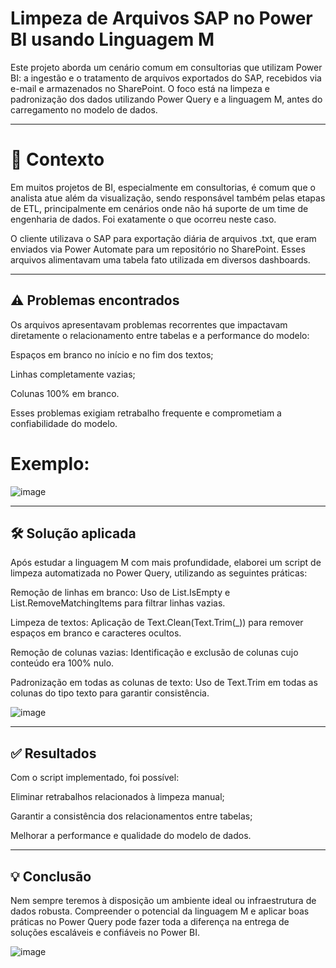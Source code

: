 # Limpeza de Arquivos SAP no Power BI usando Linguagem M
  Este projeto aborda um cenário comum em consultorias que utilizam Power BI: a ingestão e o tratamento de arquivos exportados do SAP, recebidos via e-mail e armazenados no SharePoint. O foco está na limpeza e padronização dos dados utilizando Power Query e a linguagem   M, antes do carregamento no modelo de dados.

---

# 💼 Contexto
Em muitos projetos de BI, especialmente em consultorias, é comum que o analista atue além da visualização, sendo responsável também pelas etapas de ETL, principalmente em cenários onde não há suporte de um time de engenharia de dados. Foi exatamente o que ocorreu neste caso.

O cliente utilizava o SAP para exportação diária de arquivos .txt, que eram enviados via Power Automate para um repositório no SharePoint. Esses arquivos alimentavam uma tabela fato utilizada em diversos dashboards.

---

## ⚠️ Problemas encontrados
Os arquivos apresentavam problemas recorrentes que impactavam diretamente o relacionamento entre tabelas e a performance do modelo:

Espaços em branco no início e no fim dos textos;

Linhas completamente vazias;

Colunas 100% em branco.

Esses problemas exigiam retrabalho frequente e comprometiam a confiabilidade do modelo.

# Exemplo:

![image](https://github.com/user-attachments/assets/6b253370-18a2-474f-b591-b1efb1185553)


---

## 🛠️ Solução aplicada
Após estudar a linguagem M com mais profundidade, elaborei um script de limpeza automatizada no Power Query, utilizando as seguintes práticas:

Remoção de linhas em branco:
Uso de List.IsEmpty e List.RemoveMatchingItems para filtrar linhas vazias.

Limpeza de textos:
Aplicação de Text.Clean(Text.Trim(_)) para remover espaços em branco e caracteres ocultos.

Remoção de colunas vazias:
Identificação e exclusão de colunas cujo conteúdo era 100% nulo.

Padronização em todas as colunas de texto:
Uso de Text.Trim em todas as colunas do tipo texto para garantir consistência.

![image](https://github.com/user-attachments/assets/1e9ccfdc-2d86-49b0-89b6-4375c0c41eba)


---

## ✅ Resultados
Com o script implementado, foi possível:

Eliminar retrabalhos relacionados à limpeza manual;

Garantir a consistência dos relacionamentos entre tabelas;

Melhorar a performance e qualidade do modelo de dados.

---

## 💡 Conclusão
Nem sempre teremos à disposição um ambiente ideal ou infraestrutura de dados robusta. Compreender o potencial da linguagem M e aplicar boas práticas no Power Query pode fazer toda a diferença na entrega de soluções escaláveis e confiáveis no Power BI.

![image](https://github.com/user-attachments/assets/18969cf0-a118-4fb7-b134-293105b381de)



